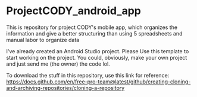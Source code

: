 # ProjectCODY_android_app
This is repository for project CODY's mobile app, which organizes the information and give a better structuring than using 5 spreadsheets and manual labor to organize data

I've already created an Android Studio project. Please Use this template to start working on the project. You could, obviously, make your own project and just send me (the owner) the code lol.

To download the stuff in this repository, use this link for reference:
https://docs.github.com/en/free-pro-team@latest/github/creating-cloning-and-archiving-repositories/cloning-a-repository
